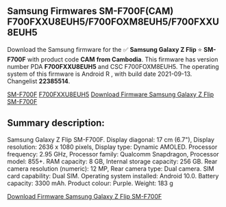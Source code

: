<h2>Samsung Firmwares SM-F700F(CAM) F700FXXU8EUH5/F700FOXM8EUH5/F700FXXU8EUH5</h2>
Download the Samsung firmware for the ✅ <strong>Samsung Galaxy Z Flip </strong> ⭐ <strong>SM-F700F</strong> with product code <strong>CAM</strong> <strong> from Cambodia</strong>. This firmware has version number PDA <strong>F700FXXU8EUH5</strong> and CSC F700FOXM8EUH5. The operating system of this firmware is Android R , with build date 2021-09-13. Changelist <strong>22385514</strong>.


[SM-F700F](https://samfirm.shop/samsung/model/SM-F700F)
[F700FXXU8EUH5](https://samfirm.shop/samsung/pda/F700FXXU8EUH5)
[Download Firmware Samsung Galaxy Z Flip SM-F700F](https://samfirm.shop/samsung/firmware/456224)
<h2>Summary description:</h2>
<p>Samsung Galaxy Z Flip SM-F700F. Display diagonal: 17 cm (6.7"), Display resolution: 2636 x 1080 pixels, Display type: Dynamic AMOLED. Processor frequency: 2.95 GHz, Processor family: Qualcomm Snapdragon, Processor model: 855+. RAM capacity: 8 GB, Internal storage capacity: 256 GB. Rear camera resolution (numeric): 12 MP, Rear camera type: Dual camera. SIM card capability: Dual SIM. Operating system installed: Android 10.0. Battery capacity: 3300 mAh. Product colour: Purple. Weight: 183 g</p>


[Download Firmware Samsung Galaxy Z Flip SM-F700F](https://samfirm.shop/samsung/firmware/456224)

